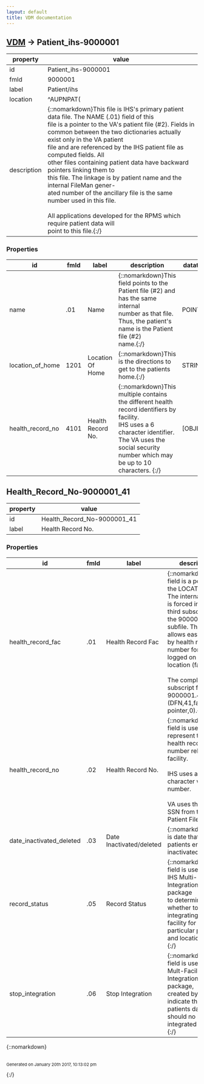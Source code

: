 ```yaml
---
layout: default
title: VDM documentation
---
```


## [VDM](TableOfContent.md) &#8594; Patient_ihs-9000001 

 property | value 
--- | --- 
 id | Patient_ihs-9000001
 fmId | 9000001
 label | Patient/ihs
 location | ^AUPNPAT(
 description | {::nomarkdown}This file is IHS's primary patient data file.  The NAME (.01) field of this <br/>file is a pointer to the VA's patient file (#2).  Fields in <br/>common between the two dictionaries actually exist only in the VA patient <br/>file and are referenced by the IHS patient file as computed fields.  All <br/>other files containing patient data have backward pointers linking them to <br/>this file.  The linkage is by patient name and the internal FileMan gener-<br/>ated number of the ancillary file is the same number used in this file.<br/>   <br/>All applications developed for the RPMS which require patient data will<br/>point to this file.{:/}

### Properties

| id | fmId | label | description | datatype | location | attributes | range | 
| --- | --- | --- | --- | --- | --- | --- | --- | 
| name | .01 | Name | {::nomarkdown}This field points to the Patient file (#2) and has the same internal<br/>number as that file.  Thus, the patient's name is the Patient file (#2)<br/>name.{:/} | POINTER |  | REQUIRED, INDEXED | [Patient-2](Patient-2.md) | 
| location_of_home | 1201 | Location Of Home | {::nomarkdown}This is the directions to get to the patients home.{:/} | STRING |  |  |  | 
| health_record_no | 4101 | Health Record No. | {::nomarkdown}This multiple contains the different health record identifiers by facility.<br/>IHS uses a 6 character identifier.<br/>The VA uses the social security number which may be up to 10 <br/>characters.  {:/} | [OBJECT] |  |  | [Health_Record_No-9000001_41](#Health_Record_No-9000001_41)  | 

## <a name="Health_Record_No-9000001_41"></a>Health_Record_No-9000001_41 

 property | value 
--- | --- 
 id | Health_Record_No-9000001_41
 label | Health Record No.

### Properties

| id | fmId | label | description | datatype | location | attributes | range | 
| --- | --- | --- | --- | --- | --- | --- | --- | 
| health_record_fac | .01 | Health Record Fac | {::nomarkdown}This field is a pointer to the LOCATION file.  The internal pointer<br/>is forced into the third subscript for the 9000001.41 subfile.  This<br/>allows easy lookup by health record number for the logged on<br/>location (facility).<br/> <br/>The complete subscript for 9000001.41 will be (DFN,41,facility pointer,0).{:/} | POINTER |  | REQUIRED | Location-9999999_06 | 
| health_record_no | .02 | Health Record No. | {::nomarkdown}This field is used to represent the health record number related to a<br/>facility.<br/> <br/>IHS uses a 6 character whole number.<br/> <br/>VA uses the patient SSN from the Patient File (2).{:/} | STRING |  | REQUIRED, INDEXED |  | 
| date_inactivated_deleted | .03 | Date Inactivated/deleted | {::nomarkdown}This is date that the patients entry was inactivated.{:/} | DATE-TIME |  |  |  | 
| record_status | .05 | Record Status | {::nomarkdown}This field is used by the IHS Multi-Facility Integration (MFI) package<br/>to determine whether to stop integrating data at a facility for a <br/>particular patient and location facility.{:/} | ENUMERATION |  |  | {::nomarkdown}<dl><dt>D</dt><dd>DELETED</dd><dt>I</dt><dd>INACTIVATED</dd><dt>M</dt><dd>MERGED</dd></dl>{:/} | 
| stop_integration | .06 | Stop Integration | {::nomarkdown}This field is used by the Mult-Facility Integration (MFI) package,<br/>created by IHS, to indicate this patients data should no longer be<br/>integrated by MFI.{:/} | BOOLEAN |  |  | {::nomarkdown}<dl><dt>1</dt><dd>false</dd><dt>0</dt><dd>true</dd></dl>{:/} | 

{::nomarkdown} <br/><br/><p style="font-size: 11px">Generated on January 20th 2017, 10:13:02 pm</p>{:/}
